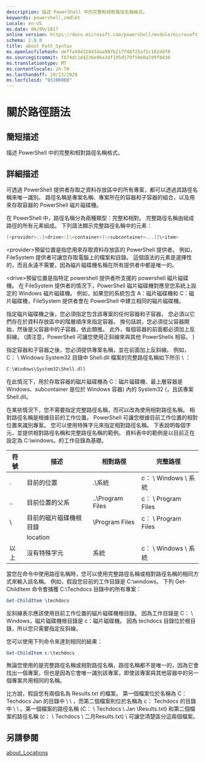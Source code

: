 ```yaml
---
description: 描述 PowerShell 中的完整和相對路徑名稱格式。
keywords: powershell,cmdlet
Locale: en-US
ms.date: 06/09/2017
online version: https://docs.microsoft.com/powershell/module/microsoft.powershell.core/about/about_path_syntax?view=powershell-6&WT.mc_id=ps-gethelp
schema: 2.0.0
title: about_Path_Syntax
ms.openlocfilehash: deffa484328434aa987b217f48f25af1c182ddf0
ms.sourcegitcommit: f874dc1d4236e06a3df195d179f59e0a7d9f8436
ms.translationtype: MT
ms.contentlocale: zh-TW
ms.lasthandoff: 10/13/2020
ms.locfileid: "93206980"
---
```

# <a name="about-path-syntax"></a>關於路徑語法

## <a name="short-description"></a>簡短描述
描述 PowerShell 中的完整和相對路徑名稱格式。

## <a name="long-description"></a>詳細描述

可透過 PowerShell 提供者存取之資料存放區中的所有專案，都可以透過其路徑名稱來唯一識別。 路徑名稱是專案名稱、專案所在的容器和子容器的組合，以及用來存取容器的 PowerShell 磁片磁碟機。

在 PowerShell 中，路徑名稱分為兩種類型：完整和相對。 完整路徑名稱由組成路徑的所有元素組成。 下列語法顯示完整路徑名稱中的元素：

```powershell
[<provider>::]<drive>:[\<container>[\<subcontainer>...]]\<item>
```

\<provider\>預留位置是指您用來存取資料存放區的 PowerShell 提供者。 例如，FileSystem 提供者可讓您存取電腦上的檔案和目錄。 這個語法的元素是選擇性的，而且永遠不需要，因為磁片磁碟機名稱在所有提供者中都是唯一的。

\<drive\>預留位置是指特定 powershell 提供者所支援的 powershell 磁片磁碟機。 在 FileSystem 提供者的情況下，PowerShell 磁片磁碟機對應至您系統上設定的 Windows 磁片磁碟機。 例如，如果您的系統包含 A：磁片磁碟機和 C：磁片磁碟機，FileSystem 提供者會在 PowerShell 中建立相同的磁片磁碟機。

指定磁片磁碟機之後，您必須指定包含該專案的任何容器和子容器。 您必須以它們存在於資料存放區中的階層順序來指定容器。 換句話說，您必須從父容器開始，然後是父容器中的子容器，依此類推。 此外，每個容器的前面都必須加上反斜線。  (請注意，PowerShell 可讓您使用正斜線來與其他 PowerShells 相容。 ) 

指定容器和子容器之後，您必須提供專案名稱，並在前面加上反斜線。 例如，C： \\ Windows System32 目錄中 Shell.dll 檔案的完整路徑名稱如下所示 \\ ：

```powershell
C:\Windows\System32\Shell.dll
```

在此情況下，用於存取容器的磁片磁碟機為 C：磁片磁碟機、最上層容器是 Windows、subcontainer 是位於 Windows 容器) 內的 System32 (，且該專案 Shell.dll。

在某些情況下，您不需要指定完整路徑名稱，而可以改為使用相對路徑名稱。 相對路徑名稱是根據目前的工作位置。 PowerShell 可讓您根據目前工作位置的相對位置來識別專案。 您可以使用特殊字元來指定相對路徑名稱。 下表說明每個字元，並提供相對路徑名稱和完整路徑名稱的範例。 資料表中的範例是以目前正在設定為 C:\windows。的工作目錄為基礎。

|符號|描述               |相對路徑    |完整路徑          |
|------|--------------------------|-----------------|-------------------|
|.     |目前的位置          |.\\系統        |c： \\ Windows \\ 系統|
|..    |目前位置的父系|..\\Program Files|c： \\ Program Files  |
|\     |目前的磁片磁碟機根目錄     |\\Program Files  |c： \\ Program Files  |
|      |location                  |                 |                   |
|以上|沒有特殊字元     |系統           |c： \\ Windows \\ 系統|

當您在命令中使用路徑名稱時，您可以使用完整路徑名稱或相對路徑名稱的相同方式來輸入該名稱。 例如，假設您目前的工作目錄是 C:\windows。 下列 Get-ChildItem 命令會捕獲 C:\Techdocs 目錄中的所有專案：

```powershell
Get-ChildItem \techdocs
```

反斜線表示應該使用目前工作位置的磁片磁碟機根目錄。 因為工作目錄是 C： \\ Windows，磁片磁碟機根目錄是 c：磁片磁碟機。 因為 techdocs 目錄位於根目錄，所以您只需要指定反斜線。

您可以使用下列命令來達到相同的結果：

```powershell
Get-ChildItem c:\techdocs
```

無論您使用的是完整路徑名稱或相對路徑名稱，路徑名稱都不是唯一的，因為它會找出一個專案，但也是因為它會唯一識別該專案，即使該專案與其他容器中的另一個專案共用相同的名稱。

比方說，假設您有兩個名為 Results.txt 的檔案。
第一個檔案位於名稱為 C： Techdocs Jan 的目錄中 \\ \\ ，而第二個檔案則位於名稱為 c： Techdocs 的目錄中 \\ \\ 。第一個檔案的路徑名稱 (C： \\ Techdocs \\ Jan \\Results.txt) 和第二個檔案的路徑名稱 (c： \\ Techdocs \\ 二月Results.txt) \\ 可讓您清楚區分這兩個檔案。

## <a name="see-also"></a>另請參閱

[about_Locations](about_Locations.md)
